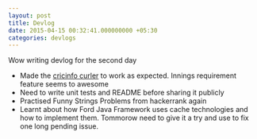 ```yaml
---
layout: post
title: Devlog 
date: 2015-04-15 00:32:41.000000000 +05:30
categories: devlogs
---
```


Wow writing devlog for the second day

* Made the [cricinfo curler](https://github.com/balaaagi/CricInfoCurler) to work as expected. Innings requirement feature seems to awesome
* Need to write unit tests and README before sharing it publicly
* Practised Funny Strings Problems from hackerrank again
* Learnt about how Ford Java Framework uses cache technologies and how to implement them. Tommorow need to give it a try and use to fix one long pending issue.
